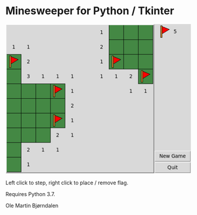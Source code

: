 # Minesweeper for Python / Tkinter

![Minesweeper Screenshot](screenshot.png "Screenshot")

Left click to step, right click to place / remove flag.

Requires Python 3.7.


Ole Martin Bjørndalen
